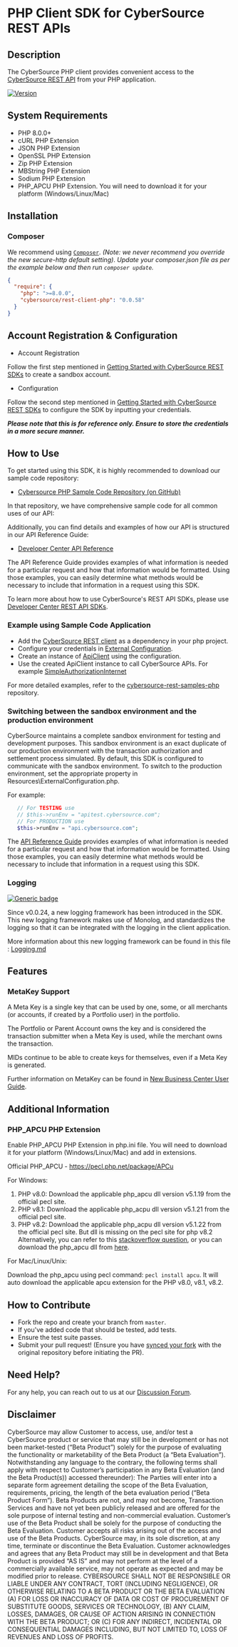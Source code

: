 
# PHP Client SDK for CyberSource REST APIs

## Description

The CyberSource PHP client provides convenient access to the [CyberSource REST API](https://developer.cybersource.com/api/reference/api-reference.html) from your PHP application.

[![Version         ][packagist_badge]][packagist]

## System Requirements

* PHP 8.0.0+
* cURL PHP Extension
* JSON PHP Extension
* OpenSSL PHP Extension
* Zip PHP Extension
* MBString PHP Extension
* Sodium PHP Extension
* PHP_APCU PHP Extension. You will need to download it for your platform (Windows/Linux/Mac)

## Installation
### Composer
We recommend using [`Composer`](http://getcomposer.org). *(Note: we never recommend you
override the new secure-http default setting)*.
*Update your composer.json file as per the example below and then run
`composer update`.*

```json
{
  "require": {
    "php": ">=8.0.0", 
    "cybersource/rest-client-php": "0.0.58"
  }
}
```

## Account Registration & Configuration

* Account Registration

Follow the first step mentioned in [Getting Started with CyberSource REST SDKs](https://developer.cybersource.com/hello-world/rest-api-sdks.html#gettingstarted) to create a sandbox account.

* Configuration

Follow the second step mentioned in [Getting Started with CyberSource REST SDKs](https://developer.cybersource.com/hello-world/rest-api-sdks.html#gettingstarted) to configure the SDK by inputting your credentials.

***Please note that this is for reference only. Ensure to store the credentials in a more secure manner.***

## How to Use

To get started using this SDK, it is highly recommended to download our sample code repository:

* [Cybersource PHP Sample Code Repository (on GitHub)](https://github.com/CyberSource/cybersource-rest-samples-php)

In that repository, we have comprehensive sample code for all common uses of our API:

Additionally, you can find details and examples of how our API is structured in our API Reference Guide:

* [Developer Center API Reference](https://developer.cybersource.com/api/reference/api-reference.html)

The API Reference Guide provides examples of what information is needed for a particular request and how that information would be formatted. Using those examples, you can easily determine what methods would be necessary to include that information in a request using this SDK.


To learn more about how to use CyberSource's REST API SDKs, please use [Developer Center REST API SDKs](https://developer.cybersource.com/hello-world/rest-api-sdks.html).

### Example using Sample Code Application

* Add the [CyberSource REST client](https://github.com/CyberSource/cybersource-rest-samples-php/blob/ea6dc700c833fc41f493147cdc8f1c4b5616683b/composer.json#L23) as a dependency in your php project.
* Configure your credentials in [External Configuration](https://github.com/CyberSource/cybersource-rest-samples-php/blob/ea6dc700c833fc41f493147cdc8f1c4b5616683b/Resources/ExternalConfiguration.php#L14C5-L61C6).
* Create an instance of [ApiClient](https://github.com/CyberSource/cybersource-rest-samples-php/blob/ea6dc700c833fc41f493147cdc8f1c4b5616683b/Samples/Payments/Payments/SimpleAuthorizationInternet.php#L71C5-L73C71) using the configuration.
* Use the created ApiClient instance to call CyberSource APIs. For example [SimpleAuthorizationInternet](https://github.com/CyberSource/cybersource-rest-samples-php/blob/ea6dc700c833fc41f493147cdc8f1c4b5616683b/Samples/Payments/Payments/SimpleAuthorizationInternet.php#L74C5-L77C66)

For more detailed examples, refer to the [cybersource-rest-samples-php](https://github.com/CyberSource/cybersource-rest-samples-php) repository.

### Switching between the sandbox environment and the production environment

CyberSource maintains a complete sandbox environment for testing and development purposes. This sandbox environment is an exact duplicate of our production environment with the transaction authorization and settlement process simulated. By default, this SDK is configured to communicate with the sandbox environment. To switch to the production environment, set the appropriate property in Resources\ExternalConfiguration.php.

For example:

```php
   // For TESTING use
   // $this->runEnv = "apitest.cybersource.com";
   // For PRODUCTION use
   $this->runEnv = "api.cybersource.com";
```

The [API Reference Guide](https://developer.cybersource.com/api/reference/api-reference.html) provides examples of what information is needed for a particular request and how that information would be formatted. Using those examples, you can easily determine what methods would be necessary to include that information in a request using this SDK.

### Logging

[![Generic badge](https://img.shields.io/badge/LOGGING-NEW-GREEN.svg)](https://shields.io/)

Since v0.0.24, a new logging framework has been introduced in the SDK. This new logging framework makes use of Monolog, and standardizes the logging so that it can be integrated with the logging in the client application.

More information about this new logging framework can be found in this file : [Logging.md](Logging.md)

[packagist_badge]: https://img.shields.io/packagist/v/cybersource/rest-client-php.svg
[packagist]: https://packagist.org/packages/cybersource/rest-client-php

## Features

### MetaKey Support

A Meta Key is a single key that can be used by one, some, or all merchants (or accounts, if created by a Portfolio user) in the portfolio.

The Portfolio or Parent Account owns the key and is considered the transaction submitter when a Meta Key is used, while the merchant owns the transaction.

MIDs continue to be able to create keys for themselves, even if a Meta Key is generated.

Further information on MetaKey can be found in [New Business Center User Guide](https://developer.cybersource.com/library/documentation/dev_guides/Business_Center/New_Business_Center_User_Guide.pdf).

## Additional Information

### PHP_APCU PHP Extension

Enable PHP_APCU PHP Extension in php.ini file. You will need to download it for your platform (Windows/Linux/Mac) and add in extensions.

Official PHP_APCU - https://pecl.php.net/package/APCu

For Windows:
1. PHP v8.0:
   Download the applicable php_apcu dll version v5.1.19 from the official pecl site.
2. PHP v8.1:
   Download the applicable php_acpu dll version v5.1.21 from the official pecl site.
3. PHP v8.2:
   Download the applicable php_acpu dll version v5.1.22 from the official pecl site. But dll is missing on the pecl site for php v8.2
   Alternatively, you can refer to this [stackoverflow question](https://stackoverflow.com/questions/75059436/missing-php-apcu-dll-for-php-8-2-apcu-5-1-22), or you can download the php_apcu dll from [here](https://github.com/gnongsie/apcu/actions/runs/6096614635).

For Mac/Linux/Unix:

Download the php_apcu using pecl command: ```pecl install apcu```. It will auto download the applicable apcu extension for the PHP v8.0, v8.1, v8.2.

## How to Contribute

* Fork the repo and create your branch from `master`.
* If you've added code that should be tested, add tests.
* Ensure the test suite passes.
* Submit your pull request! (Ensure you have [synced your fork](https://docs.github.com/en/pull-requests/collaborating-with-pull-requests/working-with-forks/syncing-a-fork) with the original repository before initiating the PR).

## Need Help?

For any help, you can reach out to us at our [Discussion Forum](https://community.developer.cybersource.com/t5/cybersource-APIs/bd-p/api).

## Disclaimer

CyberSource may allow Customer to access, use, and/or test a CyberSource product or service that may still be in development or has not been market-tested (“Beta Product”) solely for the purpose of evaluating the functionality or marketability of the Beta Product (a “Beta Evaluation”). Notwithstanding any language to the contrary, the following terms shall apply with respect to Customer’s participation in any Beta Evaluation (and the Beta Product(s)) accessed thereunder): The Parties will enter into a separate form agreement detailing the scope of the Beta Evaluation, requirements, pricing, the length of the beta evaluation period (“Beta Product Form”). Beta Products are not, and may not become, Transaction Services and have not yet been publicly released and are offered for the sole purpose of internal testing and non-commercial evaluation. Customer’s use of the Beta Product shall be solely for the purpose of conducting the Beta Evaluation. Customer accepts all risks arising out of the access and use of the Beta Products. CyberSource may, in its sole discretion, at any time, terminate or discontinue the Beta Evaluation. Customer acknowledges and agrees that any Beta Product may still be in development and that Beta Product is provided “AS IS” and may not perform at the level of a commercially available service, may not operate as expected and may be modified prior to release. CYBERSOURCE SHALL NOT BE RESPONSIBLE OR LIABLE UNDER ANY CONTRACT, TORT (INCLUDING NEGLIGENCE), OR OTHERWISE RELATING TO A BETA PRODUCT OR THE BETA EVALUATION (A) FOR LOSS OR INACCURACY OF DATA OR COST OF PROCUREMENT OF SUBSTITUTE GOODS, SERVICES OR TECHNOLOGY, (B) ANY CLAIM, LOSSES, DAMAGES, OR CAUSE OF ACTION ARISING IN CONNECTION WITH THE BETA PRODUCT; OR (C) FOR ANY INDIRECT, INCIDENTAL OR CONSEQUENTIAL DAMAGES INCLUDING, BUT NOT LIMITED TO, LOSS OF REVENUES AND LOSS OF PROFITS.
